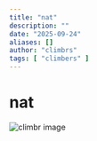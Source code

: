 ```yaml
---
title: "nat"
description: ""
date: "2025-09-24"
aliases: []
author: "climbrs"
tags: [ "climbers" ]
---
```



# nat


<img src="/climbrs/images/peak-climbr.jpg" 
  class="fit-picture"  alt="climbr image" />
